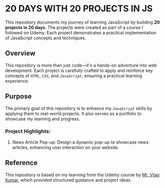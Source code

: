 # 20 DAYS WITH 20 PROJECTS IN JS

This repository documents my journey of learning JavaScript by building **20 projects in 20 days**. The projects were created as part of a course I followed on Udemy. Each project demonstrates a practical implementation of JavaScript concepts and techniques.

## Overview
This repository is more than just code—it's a hands-on adventure into web development. Each project is carefully crafted to apply and reinforce key concepts of *`HTML`*, *`CSS`*, and *`JavaScript`*, ensuring a practical learning experience.

## Purpose
The primary goal of this repository is to enhance my *`JavaScript`* skills by applying them to real-world projects. It also serves as a portfolio to showcase my learning and progress.

### Project Highlights:

1. News Article Pop-up: Design a dynamic pop-up to showcase news articles, enhancing user interaction on your website.


## Reference
This repository is based on my learning from the Udemy course by [Mr. Vijay Kumar](https://www.udemy.com/course/javascript-20-projects-in-20-days-html-css-javascript/learn/lecture/40895344#overview), which provided structured guidance and project ideas.